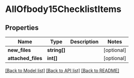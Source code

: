 # AllOfbody15ChecklistItems

## Properties
Name | Type | Description | Notes
------------ | ------------- | ------------- | -------------
**new_files** | **string[]** |  | [optional] 
**attached_files** | **int[]** |  | [optional] 

[[Back to Model list]](../../README.md#documentation-for-models) [[Back to API list]](../../README.md#documentation-for-api-endpoints) [[Back to README]](../../README.md)

